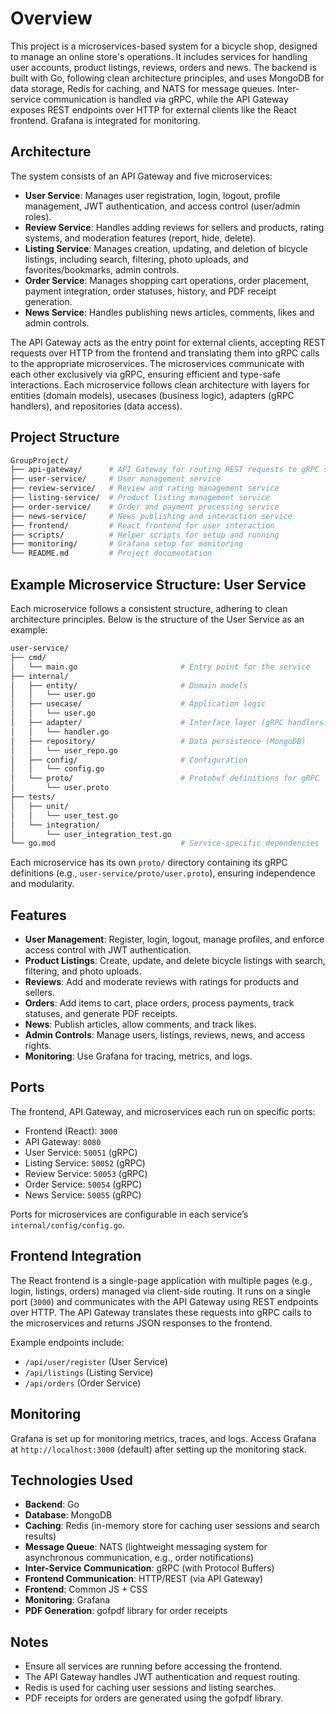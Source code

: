 
# Overview

This project is a microservices-based system for a bicycle shop, designed to manage an online store's operations. It includes services for handling user accounts, product listings, reviews, orders and news. The backend is built with Go, following clean architecture principles, and uses MongoDB for data storage, Redis for caching, and NATS for message queues. Inter-service communication is handled via gRPC, while the API Gateway exposes REST endpoints over HTTP for external clients like the React frontend. Grafana is integrated for monitoring.

## Architecture

The system consists of an API Gateway and five microservices:

- **User Service**: Manages user registration, login, logout, profile management, JWT authentication, and access control (user/admin roles).
- **Review Service**: Handles adding reviews for sellers and products, rating systems, and moderation features (report, hide, delete).
- **Listing Service**: Manages creation, updating, and deletion of bicycle listings, including search, filtering, photo uploads, and favorites/bookmarks, admin controls.
- **Order Service**: Manages shopping cart operations, order placement, payment integration, order statuses, history, and PDF receipt generation.
- **News Service**: Handles publishing news articles, comments, likes and admin controls.

The API Gateway acts as the entry point for external clients, accepting REST requests over HTTP from the frontend and translating them into gRPC calls to the appropriate microservices. The microservices communicate with each other exclusively via gRPC, ensuring efficient and type-safe interactions. Each microservice follows clean architecture with layers for entities (domain models), usecases (business logic), adapters (gRPC handlers), and repositories (data access).

## Project Structure

```bash
GroupProject/
├── api-gateway/      # API Gateway for routing REST requests to gRPC services
├── user-service/     # User management service
├── review-service/   # Review and rating management service
├── listing-service/  # Product listing management service
├── order-service/    # Order and payment processing service
├── news-service/     # News publishing and interaction service
├── frontend/         # React frontend for user interaction
├── scripts/          # Helper scripts for setup and running
├── monitoring/       # Grafana setup for monitoring
└── README.md         # Project documentation
```

## Example Microservice Structure: User Service

Each microservice follows a consistent structure, adhering to clean architecture principles. Below is the structure of the User Service as an example:

```bash
user-service/
├── cmd/
│   └── main.go                       # Entry point for the service
├── internal/
│   ├── entity/                       # Domain models
│   │   └── user.go
│   ├── usecase/                      # Application logic
│   │   └── user.go
│   ├── adapter/                      # Interface layer (gRPC handlers)
│   │   └── handler.go
│   ├── repository/                   # Data persistence (MongoDB)
│   │   └── user_repo.go
│   ├── config/                       # Configuration
│   │   └── config.go
│   └── proto/                        # Protobuf definitions for gRPC
│       └── user.proto
├── tests/
│   ├── unit/
│   │   └── user_test.go
│   └── integration/
│       └── user_integration_test.go
└── go.mod                            # Service-specific dependencies
```

Each microservice has its own `proto/` directory containing its gRPC definitions (e.g., `user-service/proto/user.proto`), ensuring independence and modularity.

## Features

- **User Management**: Register, login, logout, manage profiles, and enforce access control with JWT authentication.
- **Product Listings**: Create, update, and delete bicycle listings with search, filtering, and photo uploads.
- **Reviews**: Add and moderate reviews with ratings for products and sellers.
- **Orders**: Add items to cart, place orders, process payments, track statuses, and generate PDF receipts.
- **News**: Publish articles, allow comments, and track likes.
- **Admin Controls**: Manage users, listings, reviews, news, and access rights.
- **Monitoring**: Use Grafana for tracing, metrics, and logs.

## Ports

The frontend, API Gateway, and microservices each run on specific ports:

- Frontend (React): `3000`
- API Gateway: `8080`
- User Service: `50051` (gRPC)
- Listing Service: `50052` (gRPC)
- Review Service: `50053` (gRPC)
- Order Service: `50054` (gRPC)
- News Service: `50055` (gRPC)

Ports for microservices are configurable in each service’s `internal/config/config.go`.

## Frontend Integration

The React frontend is a single-page application with multiple pages (e.g., login, listings, orders) managed via client-side routing. It runs on a single port (`3000`) and communicates with the API Gateway using REST endpoints over HTTP. The API Gateway translates these requests into gRPC calls to the microservices and returns JSON responses to the frontend.

Example endpoints include:

- `/api/user/register` (User Service)
- `/api/listings` (Listing Service)
- `/api/orders` (Order Service)

## Monitoring

Grafana is set up for monitoring metrics, traces, and logs. Access Grafana at `http://localhost:3000` (default) after setting up the monitoring stack.

## Technologies Used

- **Backend**: Go
- **Database**: MongoDB
- **Caching**: Redis (in-memory store for caching user sessions and search results)
- **Message Queue**: NATS (lightweight messaging system for asynchronous communication, e.g., order notifications)
- **Inter-Service Communication**: gRPC (with Protocol Buffers)
- **Frontend Communication**: HTTP/REST (via API Gateway)
- **Frontend**: Common JS + CSS
- **Monitoring**: Grafana
- **PDF Generation**: gofpdf library for order receipts

## Notes

- Ensure all services are running before accessing the frontend.
- The API Gateway handles JWT authentication and request routing.
- Redis is used for caching user sessions and listing searches.
- PDF receipts for orders are generated using the gofpdf library.
